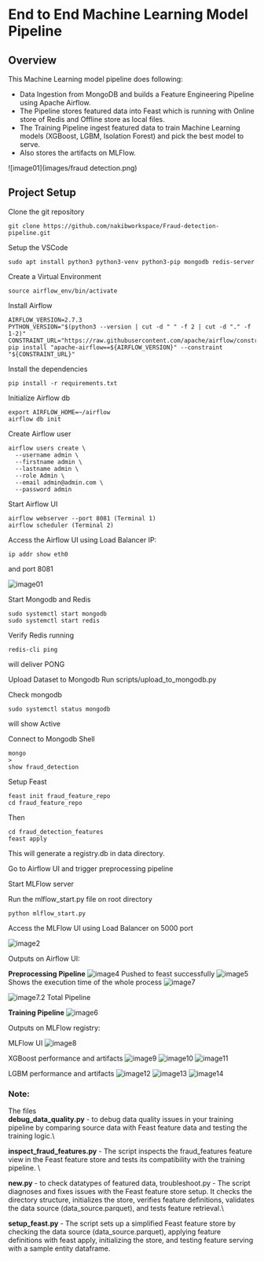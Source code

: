 # End to End Machine Learning Model Pipeline 

## Overview

This Machine Learning model pipeline does following:
- Data Ingestion from MongoDB and builds a Feature Engineering Pipeline using Apache Airflow.
- The Pipeline stores featured data into Feast which is running with Online store of Redis and Offline store as local files.
- The Training Pipeline ingest featured data to train Machine Learning models (XGBoost, LGBM, Isolation Forest) and pick the best model to serve.
- Also stores the artifacts on MLFlow.

![image01](images/fraud detection.png)

## Project Setup

Clone the git repository
```
git clone https://github.com/nakibworkspace/Fraud-detection-pipeline.git
```
Setup the VSCode
```sudo apt update && sudo apt upgrade -y
sudo apt install python3 python3-venv python3-pip mongodb redis-server
```

Create a Virtual Environment
```python3 -m venv airflow_env
source airflow_env/bin/activate
```

Install Airflow
```
AIRFLOW_VERSION=2.7.3
PYTHON_VERSION="$(python3 --version | cut -d " " -f 2 | cut -d "." -f 1-2)"
CONSTRAINT_URL="https://raw.githubusercontent.com/apache/airflow/constraints-${AIRFLOW_VERSION}/constraints-${PYTHON_VERSION}.txt"
pip install "apache-airflow==${AIRFLOW_VERSION}" --constraint "${CONSTRAINT_URL}"
```
Install the dependencies
``` 
pip install -r requirements.txt
```

Initialize Airflow db
```
export AIRFLOW_HOME=~/airflow
airflow db init
```

Create Airflow user
```
airflow users create \
  --username admin \
  --firstname admin \
  --lastname admin \
  --role Admin \
  --email admin@admin.com \
  --password admin

```

Start Airflow UI
```
airflow webserver --port 8081 (Terminal 1)
airflow scheduler (Terminal 2)
```

Access the Airflow UI using Load Balancer
IP:
```
ip addr show eth0
```
and port 8081

![image01](images/image01.png)

Start Mongodb and Redis
```
sudo systemctl start mongodb
sudo systemctl start redis
```

Verify Redis running
```
redis-cli ping
```
will deliver PONG


Upload Dataset to Mongodb
Run
scripts/upload_to_mongodb.py

Check mongodb 
```
sudo systemctl status mongodb
```
will show Active

Connect to Mongodb Shell
```
mongo
>
show fraud_detection
```

Setup Feast
```
feast init fraud_feature_repo
cd fraud_feature_repo
```
Then
```
cd fraud_detection_features
feast apply
```

This will generate a registry.db in data directory.

Go to Airflow UI and trigger preprocessing pipeline

Start MLFlow server

Run the mlflow_start.py file on root directory 
```
python mlflow_start.py
```

Access the MLFlow UI using Load Balancer on 5000 port

![image2](images/image02.png)

Outputs on Airflow UI:

**Preprocessing Pipeline**
![image4](images/image04.png)
Pushed to feast successfully
![image5](images/image05.png)
Shows the execution time of the whole process
![image7](images/image07.png)

![image7.2](images/image07(2).png)
Total Pipeline

**Training Pipeline**
![image6](images/image06.png)


Outputs on MLFlow registry:

MLFlow UI
![image8](images/image08.png)

XGBoost performance and artifacts
![image9](images/image09.png)
![image10](images/image10.png)
![image11](images/image11.png)


LGBM performance and artifacts
![image12](images/image12.png)
![image13](images/image13.png)
![image14](images/image14.png)




### Note:
The files \
**debug_data_quality.py** - to debug data quality issues in your training pipeline by comparing source data with Feast feature data and testing the training logic.\

**inspect_fraud_features.py** - The script inspects the fraud_features feature view in the Feast feature store and tests its compatibility with the training pipeline. \

**new.py** - to check datatypes of featured data, 
troubleshoot.py - The script diagnoses and fixes issues with the Feast feature store setup. It checks the directory structure, initializes the store, verifies feature definitions, validates the data source (data_source.parquet), and tests feature retrieval.\

**setup_feast.py** - The script sets up a simplified Feast feature store by checking the data source (data_source.parquet), applying feature definitions with feast apply, initializing the store, and testing feature serving with a sample entity dataframe.
